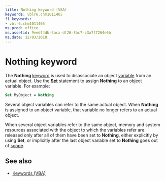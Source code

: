 ```yaml
---
title: Nothing keyword (VBA)
keywords: vblr6.chm1011405
f1_keywords:
- vblr6.chm1011405
ms.prod: office
ms.assetid: 9eedf4db-3aca-df26-8bc7-c3a7f7264e6b
ms.date: 12/03/2018
---
```



# Nothing keyword

The **Nothing** [keyword](../../Glossary/vbe-glossary.md#keyword) is used to disassociate an object [variable](../../Glossary/vbe-glossary.md#variable) from an actual object. Use the **[Set](set-statement.md)** statement to assign **Nothing** to an object variable. For example:


```vb
Set MyObject = Nothing 

```


Several object variables can refer to the same actual object. When **Nothing** is assigned to an object variable, that variable no longer refers to an actual object. 

When several object variables refer to the same object, memory and system resources associated with the object to which the variables refer are released only after all of them have been set to **Nothing**, either explicitly by using **Set**, or implicitly after the last object variable set to **Nothing** goes out of [scope](../../Glossary/vbe-glossary.md#scope).

## See also

- [Keywords (VBA)](../keywords-visual-basic-for-applications.md)

